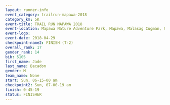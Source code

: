 ```yaml
---
layout: runner-info 
event_category: trailrun-mapawa-2018 
category_km: 5K 
event-title: TRAIL RUN MAPAWA 2018 
event-location: Mapawa Nature Adventure Park, Mapawa, Malasag Cugman, Cagayan de Oro Philippines 
event-logo: 
event-date: 2018-04-29 
checkpoint-name2: FINISH (T-2) 
overall_rank: 17
gender_rank: 14
bib: 5105
first_name: Jade
last_name: Bacadon
gender: M
team_name: None
start: Sun, 06-15-00 am
checkpoint2: Sun, 07-00-19 am
finish: 0-45-19
status: FINISHER
---
```

